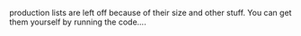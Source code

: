 production lists are left off because of their size and other stuff. You can get them yourself by running the code....
